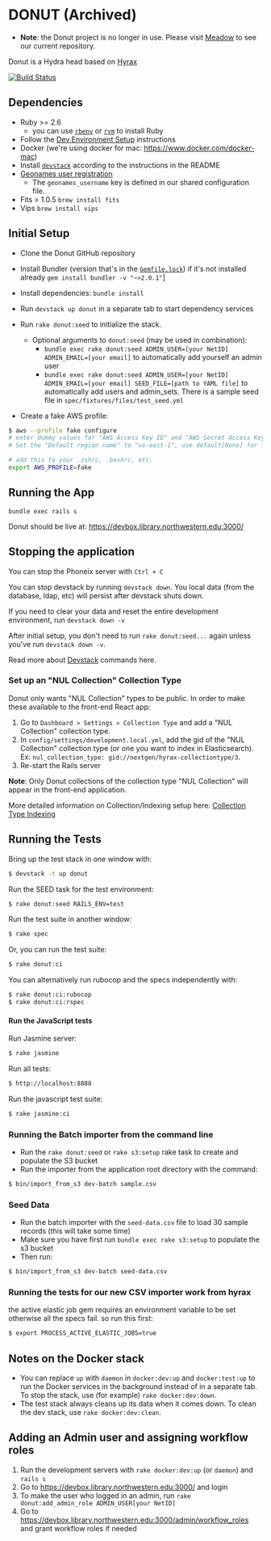 # DONUT (Archived)

- **Note**: the Donut project is no longer in use. Please visit [Meadow](https://github.com/nulib/meadow) to see our current repository. 

Donut is a Hydra head based on [Hyrax](http://github.com/projecthydra-labs/hyrax)

[![Build Status](https://travis-ci.org/nulib/donut.svg?branch=master)](https://travis-ci.org/nulib/donut)

## Dependencies

- Ruby >= 2.6
  - you can use [`rbenv`](https://github.com/rbenv/rbenv) or [`rvm`](https://rvm.io/) to install Ruby
- Follow the [Dev Environment Setup](http://docs.rdc.library.northwestern.edu/2._Developer_Guides/Environment_and_Tools/Developer-Tools---Dev-Environment-Setup/#setup) instructions
- Docker (we're using docker for mac: https://www.docker.com/docker-mac)
- Install [`devstack`](https://github.com/nulib/devstack) according to the instructions in the README
- [Geonames user registration](http://www.geonames.org/manageaccount)
  - The `geonames_username` key is defined in our shared configuration file.
- Fits > 1.0.5 `brew install fits`
- Vips `brew install vips`

## Initial Setup

- Clone the Donut GitHub repository
- Install Bundler (version that's in the [`Gemfile.lock`](https://github.com/nulib/donut/blob/master/Gemfile.lock#L1663)) if it's not installed already `gem install bundler -v "~>2.0.1"`]
- Install dependencies: `bundle install`
- Run `devstack up donut` in a separate tab to start dependency services

- Run `rake donut:seed` to initialize the stack.

  - Optional arguments to `donut:seed` (may be used in combination):
    - `bundle exec rake donut:seed ADMIN_USER=[your NetID] ADMIN_EMAIL=[your email]` to automatically add yourself an admin user
    - `bundle exec rake donut:seed ADMIN_USER=[your NetID] ADMIN_EMAIL=[your email] SEED_FILE=[path to YAML file]` to automatically add users and admin_sets. There is a sample seed file in `spec/fixtures/files/test_seed.yml`

- Create a fake AWS profile:

```sh
$ aws --profile fake configure
# enter dummy values for "AWS Access Key ID" and "AWS Secret Access Key".
# Set the "Default region name" to "us-east-1", use default[None] for format

# add this to your .zshrc, .bashrc, etc.
export AWS_PROFILE=fake
```

## Running the App

```
bundle exec rails s
```

Donut should be live at: https://devbox.library.northwestern.edu:3000/

## Stopping the application

You can stop the Phoneix server with `Ctrl + C`

You can stop devstack by running `devstack down`. You local data (from the database, ldap, etc) will persist after devstack shuts down.

If you need to clear your data and reset the entire development environment, run `devstack down -v`

After initial setup, you don't need to run `rake donut:seed...` again unless you've run `devstack down -v`.

Read more about [Devstack](https://github.com/nulib/devstack) commands here.

### Set up an "NUL Collection" Collection Type

Donut only wants "NUL Collection" types to be public. In order to make these available to the front-end React app:

1. Go to `Dashboard > Settings > Collection Type` and add a "NUL Collection" collection type.
2. In `config/settings/development.local.yml`, add the gid of the "NUL Collection" collection type (or one you want to index in Elasticsearch). Ex: `nul_collection_type: gid://nextgen/hyrax-collectiontype/3`.
3. Re-start the Rails server

**Note**: Only Donut collections of the collection type "NUL Collection" will appear in the front-end application.

More detailed information on Collection/Indexing setup here: [Collection Type Indexing](https://github.com/nulib/repodev_planning_and_docs/wiki/Collection-Type---Indexing)

## Running the Tests

Bring up the test stack in one window with:

```sh
$ devstack -t up donut
```

Run the SEED task for the test environment:

```sh
$ rake donut:seed RAILS_ENV=test
```

Run the test suite in another window:

```sh
$ rake spec
```

Or, you can run the test suite:

```sh
$ rake donut:ci
```

You can alternatively run rubocop and the specs independently with:

```sh
$ rake donut:ci:rubocop
$ rake donut:ci:rspec
```

#### Run the JavaScript tests

Run Jasmine server:

```sh
$ rake jasmine
```

Run all tests:

```sh
$ http://localhost:8888
```

Run the javascript test suite:

```sh
$ rake jasmine:ci
```

### Running the Batch importer from the command line

- Run the `rake donut:seed` or `rake s3:setup` rake task to create and populate the S3 bucket
- Run the importer from the application root directory with the command:

```sh
$ bin/import_from_s3 dev-batch sample.csv
```

### Seed Data

- Run the batch importer with the `seed-data.csv` file to load 30 sample records (this will take some time)
- Make sure you have first run `bundle exec rake s3:setup` to populate the s3 bucket
- Then run:

```sh
$ bin/import_from_s3 dev-batch seed-data.csv
```

### Running the tests for our new CSV importer work from hyrax

the active elastic job gem requires an environment variable to be set otherwise all the specs fail. so run this first:

```sh
$ export PROCESS_ACTIVE_ELASTIC_JOBS=true
```

## Notes on the Docker stack

- You can replace `up` with `daemon` in `docker:dev:up` and `docker:test:up` to run the Docker services in the background
  instead of in a separate tab. To stop the stack, use (for example) `rake docker:dev:down`.
- The test stack always cleans up its data when it comes down. To clean the dev stack, use `rake docker:dev:clean`.

## Adding an Admin user and assigning workflow roles

1.  Run the development servers with `rake docker:dev:up` (or `daemon`) and `rails s`
2.  Go to https://devbox.library.northwestern.edu:3000/ and login
3.  To make the user who logged in an admin, run `rake donut:add_admin_role ADMIN_USER[your NetID]`
4.  Go to https://devbox.library.northwestern.edu:3000/admin/workflow_roles and grant workflow roles if needed
